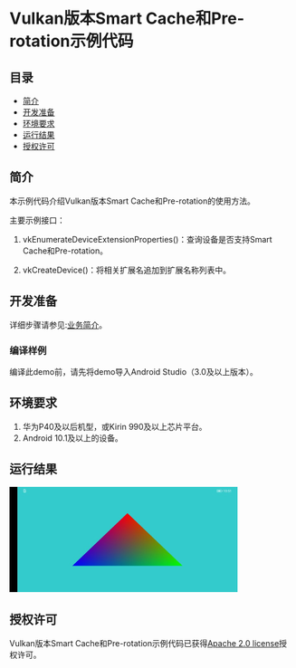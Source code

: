 # Vulkan版本Smart Cache和Pre-rotation示例代码


## 目录

 * [简介](#简介)
 * [开发准备](#开发准备)
 * [环境要求](#环境要求)
 * [运行结果](#运行结果)
 * [授权许可](#授权许可)


## 简介
本示例代码介绍Vulkan版本Smart Cache和Pre-rotation的使用方法。

主要示例接口：
1. vkEnumerateDeviceExtensionProperties()：查询设备是否支持Smart Cache和Pre-rotation。 <br>

2. vkCreateDevice()：将相关扩展名追加到扩展名称列表中。 <br>

## 开发准备
详细步骤请参见:[业务简介](https://developer.huawei.com/consumer/en/doc/development/HMSCore-Guides/introduction-0000001050200029)。

### 编译样例
编译此demo前，请先将demo导入Android Studio（3.0及以上版本）。

## 环境要求
1. 华为P40及以后机型，或Kirin 990及以上芯片平台。
2. Android 10.1及以上的设备。

## 运行结果
<img src="DemoResult.jpg" width = 80% height = 40%>

## 授权许可
Vulkan版本Smart Cache和Pre-rotation示例代码已获得[Apache 2.0 license](http://www.apache.org/licenses/LICENSE-2.0)授权许可。
